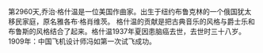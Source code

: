 第2960天,乔治·格什温是一位美国作曲家。出生于纽约布鲁克林的一个俄国犹太移民家庭，原名雅各布·格肖维茨。 格什温的贡献是把古典音乐的风格与爵士乐和布鲁斯的风格结合了起来。格什温1937年夏因患脑癌去世，去世时三十八岁。
1909年：中国飞机设计师冯如第一次试飞成功。
